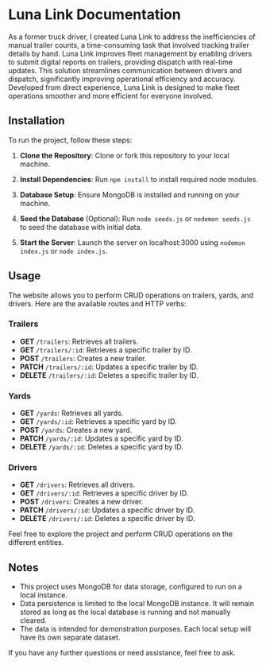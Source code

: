 # Luna Link Documentation

As a former truck driver, I created Luna Link to address the inefficiencies of manual trailer counts, a time-consuming task that involved tracking trailer details by hand. Luna Link improves fleet management by enabling drivers to submit digital reports on trailers, providing dispatch with real-time updates. This solution streamlines communication between drivers and dispatch, significantly improving operational efficiency and accuracy. Developed from direct experience, Luna Link is designed to make fleet operations smoother and more efficient for everyone involved.

## Installation

To run the project, follow these steps:

1. **Clone the Repository**:
   Clone or fork this repository to your local machine.

2. **Install Dependencies**:
   Run `npm install` to install required node modules.

3. **Database Setup**:
   Ensure MongoDB is installed and running on your machine.

4. **Seed the Database** (Optional):
   Run `node seeds.js` or `nodemon seeds.js` to seed the database with initial data.

5. **Start the Server**:
   Launch the server on localhost:3000 using `nodemon index.js` or `node index.js`.

## Usage

The website allows you to perform CRUD operations on trailers, yards, and drivers. Here are the available routes and HTTP verbs:

### Trailers
- **GET** `/trailers`: Retrieves all trailers.
- **GET** `/trailers/:id`: Retrieves a specific trailer by ID.
- **POST** `/trailers`: Creates a new trailer.
- **PATCH** `/trailers/:id`: Updates a specific trailer by ID.
- **DELETE** `/trailers/:id`: Deletes a specific trailer by ID.

### Yards
- **GET** `/yards`: Retrieves all yards.
- **GET** `/yards/:id`: Retrieves a specific yard by ID.
- **POST** `/yards`: Creates a new yard.
- **PATCH** `/yards/:id`: Updates a specific yard by ID.
- **DELETE** `/yards/:id`: Deletes a specific yard by ID.

### Drivers
- **GET** `/drivers`: Retrieves all drivers.
- **GET** `/drivers/:id`: Retrieves a specific driver by ID.
- **POST** `/drivers`: Creates a new driver.
- **PATCH** `/drivers/:id`: Updates a specific driver by ID.
- **DELETE** `/drivers/:id`: Deletes a specific driver by ID.

Feel free to explore the project and perform CRUD operations on the different entities.

## Notes
- This project uses MongoDB for data storage, configured to run on a local instance.
- Data persistence is limited to the local MongoDB instance. It will remain stored as long as the local database is running and not manually cleared.
- The data is intended for demonstration purposes. Each local setup will have its own separate dataset.

If you have any further questions or need assistance, feel free to ask.
